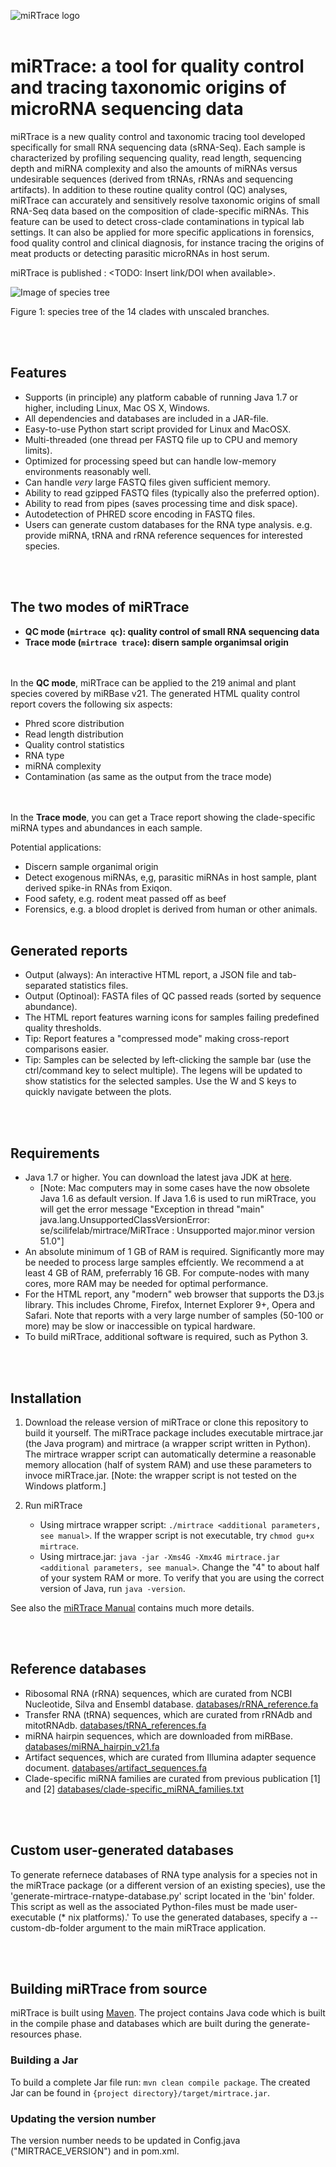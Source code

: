 ![miRTrace logo](images/logo.png)
<br><br>
# miRTrace: a tool for quality control and tracing taxonomic origins of microRNA sequencing data

miRTrace is a new quality control and taxonomic tracing tool developed specifically for small RNA sequencing data (sRNA-Seq). Each sample is characterized by profiling sequencing quality, read length, sequencing depth and miRNA complexity and also the amounts of miRNAs versus undesirable sequences (derived from tRNAs, rRNAs and sequencing artifacts). In addition to these routine quality control (QC) analyses, miRTrace can accurately and sensitively resolve taxonomic origins of small RNA-Seq data based on the composition of clade-specific miRNAs. This feature can be used to detect cross-clade contaminations in typical lab settings. It can also be applied for more specific applications in forensics, food quality control and clinical diagnosis, for instance tracing the origins of meat products or detecting parasitic microRNAs in host serum.

miRTrace is published : <TODO: Insert link/DOI when available>.

![Image of species tree](images/species_tree.png)

Figure 1: species tree of the 14 clades with unscaled branches. 

<br><br>
## Features
* Supports (in principle) any platform cabable of running Java 1.7 or higher, including Linux, Mac OS X, Windows.
* All dependencies and databases are included in a JAR-file.
* Easy-to-use Python start script provided for Linux and MacOSX.
* Multi-threaded (one thread per FASTQ file up to CPU and memory limits).
* Optimized for processing speed but can handle low-memory environments reasonably well.
* Can handle *very* large FASTQ files given sufficient memory.
* Ability to read gzipped FASTQ files (typically also the preferred option).
* Ability to read from pipes (saves processing time and disk space).
* Autodetection of PHRED score encoding in FASTQ files.
* Users can generate custom databases for the RNA type analysis. e.g. provide miRNA, tRNA and rRNA reference sequences for interested species.

<br><br>
## The two modes of miRTrace 

* **QC mode (`mirtrace qc`): quality control of small RNA sequencing data**
* **Trace mode (`mirtrace trace`): disern sample organimsal origin**

<br><br>
In the **QC mode**, miRTrace can be applied to the 219 animal and plant species covered by miRBase v21. The generated HTML quality control report covers the following six aspects: 
* Phred score distribution
* Read length distribution
* Quality control statistics
* RNA type
* miRNA complexity
* Contamination (as same as the output from the trace mode)
     
<br><br>
In the **Trace mode**, you can get a Trace report showing the clade-specific miRNA types and abundances in each sample. 

Potential applications:
* Discern sample organimal origin 
* Detect exogenous miRNAs, e,g, parasitic miRNAs in host sample, plant derived spike-in RNAs from Exiqon.
* Food safety, e.g. rodent meat passed off as beef
* Forensics, e.g. a blood droplet is derived from human or other animals. 
<br><br>

## Generated reports
* Output (always): An interactive HTML report, a JSON file and tab-separated statistics files.
* Output (Optinoal): FASTA files of QC passed reads (sorted by sequence abundance). 
* The HTML report features warning icons for samples failing predefined quality thresholds.
* Tip: Report features a "compressed mode" making cross-report comparisons easier. 
* Tip: Samples can be selected by left-clicking the sample bar (use the ctrl/command key to select multiple). The legens will be updated to show statistics for the selected samples. Use the W and S keys to quickly navigate between the plots. 

<br><br>
## Requirements
* Java 1.7 or higher. You can download the latest java JDK at [here](http://www.oracle.com/technetwork/java/javase/downloads/index.html). 
  - [Note: Mac computers may in some cases have the now obsolete Java 1.6 as default version. If Java 1.6 is used to run miRTrace, you will get the error message "Exception in thread "main" java.lang.UnsupportedClassVersionError: se/scilifelab/mirtrace/MiRTrace : Unsupported major.minor version 51.0"]
* An absolute minimum of 1 GB of RAM is required. Significantly more may be needed to process large samples effciently. We recommend a at least 4 GB of RAM, preferrably 16 GB. For compute-nodes with many cores, more RAM may be needed for optimal performance.
* For the HTML report, any "modern" web browser that supports the D3.js library. This includes Chrome, Firefox, Internet Explorer 9+, Opera and Safari. Note that reports with a very large number of samples (50-100 or more) may be slow or inaccessible on typical hardware.
* To build miRTrace, additional software is required, such as Python 3.

<br><br>
## Installation
1. Download the release version of miRTrace or clone this repository to build it yourself.
   The miRTrace package includes executable mirtrace.jar (the Java program) and mirtrace (a wrapper script written in Python). The mirtrace wrapper script can automatically determine a reasonable memory allocation (half of system RAM)  and use these parameters to invoce miRTrace.jar. [Note: the wrapper script is not tested on the Windows platform.]

2. Run miRTrace
   - Using mirtrace wrapper script: `./mirtrace <additional parameters, see manual>`. If the wrapper script is not executable, try `chmod gu+x mirtrace`.
   - Using mirtrace.jar: `java -jar -Xms4G -Xmx4G mirtrace.jar <additional parameters, see manual>`. Change the "4" to about half of your system RAM or more. To verify that you are using the correct version of Java, run `java -version`.

See also the [miRTrace Manual](release-bundle-includes/manual.pdf) contains much more details.

<br><br>
## Reference databases
* Ribosomal RNA (rRNA) sequences, which are curated from NCBI Nucleotide, Silva and Ensembl database. [databases/rRNA_reference.fa](databases/rRNA_reference.fa)
* Transfer RNA (tRNA) sequences, which are curated from rRNAdb and mitotRNAdb. [databases/tRNA_references.fa](databases/tRNA_references.fa)
* miRNA hairpin sequences, which are downloaded from miRBase. [databases/miRNA_hairpin_v21.fa](databases/miRNA_hairpin_v21.fa)
* Artifact sequences, which are curated from Illumina adapter sequence document. [databases/artifact_sequences.fa](databases/artifact_sequences.fa)
* Clade-specific miRNA families are curated from previous publication [1] and [2] [databases/clade-specific_miRNA_families.txt](databases/clade-specific_miRNA_families.txt)

<br><br>
## Custom user-generated databases
To generate refernece databases of RNA type analysis for a species not in the miRTrace package (or a different version of an existing species), use the 'generate-mirtrace-rnatype-database.py' script located in the 'bin' folder.
This script as well as the associated Python-files must be made user-executable (\* nix platforms).'
To use the generated databases, specify a --custom-db-folder argument to the main miRTrace application.

<br><br>
## Building miRTrace from source
miRTrace is built using [Maven](https://maven.apache.org). The project contains Java code which is built in the compile phase and databases which are built during the generate-resources phase.

### Building a Jar
To build a complete Jar file run: `mvn clean compile package`. The created Jar can be found in `{project directory}/target/mirtrace.jar`.

### Updating the version number
The version number needs to be updated in Config.java ("MIRTRACE_VERSION") and in pom.xml.



